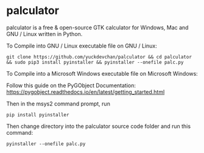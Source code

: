 # palculator

palculator is a free & open-source GTK calculator for Windows, Mac and GNU / Linux written in Python.

To Compile into GNU / Linux executable file on GNU / Linux:

`git clone https://github.com/yuckdevchan/palculator && cd palculator && sudo pip3 install pyinstaller && pyinstaller --onefile palc.py`

To Compile into a Microsoft Windows executable file on Microsoft Windows:

Follow this guide on the PyGObject Documentation: https://pygobject.readthedocs.io/en/latest/getting_started.html

Then in the msys2 command prompt, run 

`pip install pyinstaller`

Then change directory into the palculator source code folder and run this command:

`pyinstaller --onefile palc.py`
